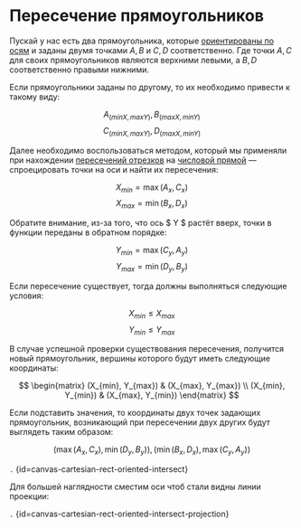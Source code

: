 # Пересечение прямоугольников

Пускай у нас есть два прямоугольника, которые [ориентированы по осям](cartesian-rect-oriented.md) и заданы двумя
точками $A, B$ и $C, D$ соответственно. Где точки $A, C$ для своих прямоугольников являются верхними левыми, а $B, D$
соответственно правыми нижними.

Если прямоугольники заданы по другому, то их необходимо привести к такому виду:

$$ A_{(minX, maxY)}, B_{(maxX, minY)} $$
$$ C_{(minX, maxY)}, D_{(maxX, minY)} $$

Далее необходимо воспользоваться методом, который мы применяли
при нахождении [пересечений отрезков](number-line-segment-intersect.md) на [числовой прямой](number-line.md) —
спроецировать точки на оси и найти их пересечения:

$$ X_{min} = \max(A_x, C_x) $$
$$ X_{max} = \min(B_x, D_x) $$

Обратите внимание, из-за того, что ось $ Y $ растёт вверх, точки в функции переданы в обратном порядке:

$$ Y_{min} = \max(C_y, A_y) $$
$$ Y_{max} = \min(D_y, B_y) $$

Если пересечение существует, тогда должны выполняться следующие условия:

$$ X_{min} \leq X_{max} $$
$$ Y_{min} \leq Y_{max} $$

В случае успешной проверки существования пересечения, получится новый прямоугольник, вершины которого будут иметь
следующие координаты:

$$
\begin{matrix}
(X_{min}, Y_{max}) & (X_{max}, Y_{max})  \\
(X_{min}, Y_{min}) & (X_{max}, Y_{min})
\end{matrix}
$$

Если подставить значения, то координаты двух точек задающих прямоугольник, возникающий при пересечении двух других будут
выглядеть таким образом:

$$ (\max(A_x, C_x), \min(D_y, B_y)), (\min(B_x, D_x), \max(C_y, A_y)) $$

```.``` {id=canvas-cartesian-rect-oriented-intersect}

Для большей наглядности сместим оси чтоб стали видны линии проекции:

```.``` {id=canvas-cartesian-rect-oriented-intersect-projection}